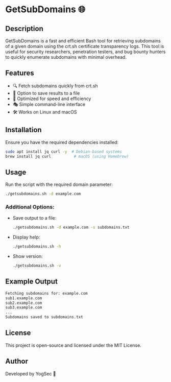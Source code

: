 # GetSubDomains 🌐

## Description
GetSubDomains is a fast and efficient Bash tool for retrieving subdomains of a given domain using the crt.sh certificate transparency logs. This tool is useful for security researchers, penetration testers, and bug bounty hunters to quickly enumerate subdomains with minimal overhead.

## Features
- 🔍 Fetch subdomains quickly from crt.sh
- 📂 Option to save results to a file
- 🚀 Optimized for speed and efficiency
- 🎭 Simple command-line interface
- 🛠️ Works on Linux and macOS

## Installation
Ensure you have the required dependencies installed:
```bash
sudo apt install jq curl -y  # Debian-based systems
brew install jq curl          # macOS (using Homebrew)
```

## Usage
Run the script with the required domain parameter:
```bash
./getsubdomains.sh -d example.com
```

### Additional Options:
- Save output to a file:
  ```bash
  ./getsubdomains.sh -d example.com -s subdomains.txt
  ```
- Display help:
  ```bash
  ./getsubdomains.sh -h
  ```
- Show version:
  ```bash
  ./getsubdomains.sh -v
  ```

## Example Output
```bash
Fetching subdomains for: example.com
sub1.example.com
sub2.example.com
sub3.example.com
...
Subdomains saved to subdomains.txt
```

## License
This project is open-source and licensed under the MIT License.

## Author
Developed by YogSec 🚀

